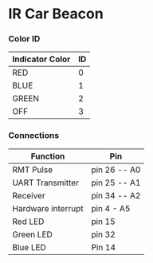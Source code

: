 # IR Car Beacon

### Color ID

Indicator Color    | ID
------------       | -------------
RED                | 0
BLUE               | 1
GREEN              | 2
OFF                | 3

### Connections

Function      | Pin
------------  | ------------
RMT Pulse     | pin 26 -- A0
UART Transmitter   | pin 25 -- A1
Receiver      | pin 34 -- A2
Hardware interrupt | pin 4 - A5
Red LED       | pin 15
Green LED     | pin 32
Blue LED      | Pin 14
